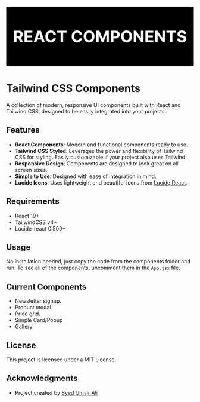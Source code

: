 ![Project banner](./public/banner.png)

# Tailwind CSS Components

A collection of modern, responsive UI components built with React and Tailwind CSS, designed to be easily integrated into your projects.

## Features

- **React Components**: Modern and functional components ready to use.
- **Tailwind CSS Styled**: Leverages the power and flexibility of Tailwind CSS for styling. Easily customizable if your project also uses Tailwind.
- **Responsive Design**: Components are designed to look great on all screen sizes.
- **Simple to Use**: Designed with ease of integration in mind.
- **Lucide Icons**: Uses lightweight and beautiful icons from [Lucide React](https://lucide.dev/).

## Requirements

- React 19+
- TailwindCSS v4+
- Lucide-react 0.509+

## Usage

No installation needed, just copy the code from the components folder and run. To see all of the components, uncomment them in the `App.jsx` file.

## Current Components

- Newsletter signup.
- Product modal.
- Price grid.
- Simple Card/Popup
- Gallery

## License

This project is licensed under a MIT License.

## Acknowledgments

- Project created by [Syed Umair Ali](https://github.com/syedumaircodes)
